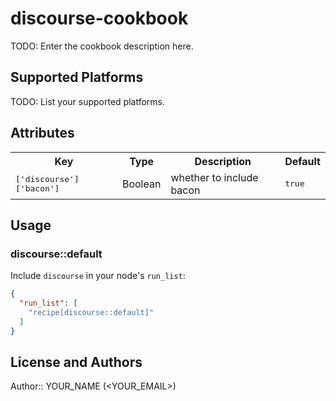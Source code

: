 # discourse-cookbook

TODO: Enter the cookbook description here.

## Supported Platforms

TODO: List your supported platforms.

## Attributes

<table>
  <tr>
    <th>Key</th>
    <th>Type</th>
    <th>Description</th>
    <th>Default</th>
  </tr>
  <tr>
    <td><tt>['discourse']['bacon']</tt></td>
    <td>Boolean</td>
    <td>whether to include bacon</td>
    <td><tt>true</tt></td>
  </tr>
</table>

## Usage

### discourse::default

Include `discourse` in your node's `run_list`:

```json
{
  "run_list": [
    "recipe[discourse::default]"
  ]
}
```

## License and Authors

Author:: YOUR_NAME (<YOUR_EMAIL>)
